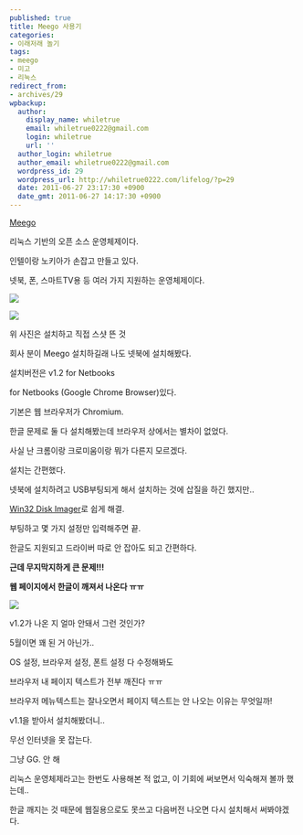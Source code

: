 ```yaml
---
published: true
title: Meego 사용기
categories:
- 이래저래 놀기
tags:
- meego
- 미고
- 리눅스
redirect_from:
- archives/29
wpbackup:
  author:
    display_name: whiletrue
    email: whiletrue0222@gmail.com
    login: whiletrue
    url: ''
  author_login: whiletrue
  author_email: whiletrue0222@gmail.com
  wordpress_id: 29
  wordpress_url: http://whiletrue0222.com/lifelog/?p=29
  date: 2011-06-27 23:17:30 +0900
  date_gmt: 2011-06-27 14:17:30 +0900
---
```


[Meego](https://meego.com/)

리눅스 기반의 오픈 소스 운영체제이다.

인텔이랑 노키아가 손잡고 만들고 있다.

넷북, 폰, 스마트TV용 등 여러 가지 지원하는 운영체제이다.

![](https://lh5.googleusercontent.com/-dWYzc7xKIvk/TwGSBSFGI0I/AAAAAAAACMg/iX_fgzBF1Kw/s800/e0070413_4e0890e5dbc89.png)

![](https://lh4.googleusercontent.com/-Vt11H4NIVPs/TwGSA1WLZoI/AAAAAAAACMg/uW9pH25b-Cw/s800/e0070413_4e0890f2876c4.png)

위 사진은 설치하고 직접 스샷 뜬 것

회사 분이 Meego 설치하길래 나도 넷북에 설치해봤다.

설치버전은 v1.2 for Netbooks

for Netbooks (Google Chrome Browser)있다.

기본은 웹 브라우저가 Chromium.

한글 문제로 둘 다 설치해봤는데 브라우저 상에서는 별차이 없었다.

사실 난 크롬이랑 크로미움이랑 뭐가 다른지 모르겠다.

설치는 간편했다.

넷북에 설치하려고 USB부팅되게 해서 설치하는 것에 삽질을 하긴 했지만..

[Win32 Disk Imager](https://launchpad.net/win32-image-writer)로 쉽게 해결.

부팅하고 몇 가지 설정만 입력해주면 끝.

한글도 지원되고 드라이버 따로 안 잡아도 되고 간편하다.

**근데 무지막지하게 큰 문제!!!**

**웹 페이지에서 한글이 깨져서 나온다 ㅠㅠ**

![](https://lh5.googleusercontent.com/-rDr8jvCQnbc/TwGSAXG2NqI/AAAAAAAACMg/lE7ho2NQZTo/s800/e0070413_4e0890f9edbfd.png)

v1.2가 나온 지 얼마 안돼서 그런 것인가?

5월이면 꽤 된 거 아닌가..

OS 설정, 브라우저 설정, 폰트 설정 다 수정해봐도

브라우저 내 페이지 텍스트가 전부 깨진다 ㅠㅠ

브라우저 메뉴텍스트는 잘나오면서 페이지 텍스트는 안 나오는 이유는 무엇일까!

v1.1을 받아서 설치해봤더니..

무선 인터넷을 못 잡는다.

그냥 GG. 안 해

리눅스 운영체제라고는 한번도 사용해본 적 없고, 이 기회에 써보면서 익숙해져 볼까 했는데..

한글 깨지는 것 때문에 웹질용으로도 못쓰고 다음버전 나오면 다시 설치해서 써봐야겠다.
